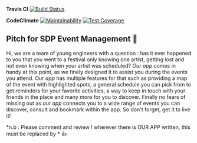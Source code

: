 **Travis CI**
[![Build Status](https://travis-ci.org/Susanfe/sdp-event-management.svg?branch=master)](https://travis-ci.org/Susanfe/sdp-event-management)


**CodeClimate**
[![Maintainability](https://api.codeclimate.com/v1/badges/5bfca0ae643017ba74c0/maintainability)](https://codeclimate.com/github/Susanfe/sdp-event-management/maintainability)
[![Test Coverage](https://api.codeclimate.com/v1/badges/5bfca0ae643017ba74c0/test_coverage)](https://codeclimate.com/github/Susanfe/sdp-event-management/test_coverage)

## Pitch for SDP Event Management :tada:

Hi, we are a team of young engineers with a question : has it ever happened to you that you went to a festival only knowing one artist, getting lost and not even knowing when your artist was scheduled? 
*Our app* comes in handy at this point, as we finely designed it to assist you during the events you attend. *Our app* has multiple features for that such as providing a map of the event with highlighted spots, a general schedule you can pick from to get reminders for your favorite activities, a way to keep in touch with your friends in the place and many more for you to discover. Finally no fears of missing out as *our app* connects you to a wide range of events you can discover, consult and bookmark within the app. 
So don't forget, get it to live it! 

*n.b : Please comment and review ! 
	wherever there is OUR APP written, this must be replaced by * :+1:
